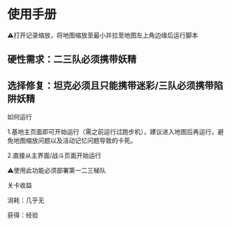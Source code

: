 <!-- markdownlint-disable MD033 MD041 -->

# 使用手册

⚠️打开记录缩放，将地图缩放至最小并拉至地图左上角边缘后运行脚本

## 硬性需求：二三队必须携带妖精
## 选择修复：坦克必须且只能携带迷彩/三队必须携带陷阱妖精
如何运行

1.基地主页面即可开始运行（需之前运行过跑步机），建议进入地图后再运行，避免地图缩放问题以及活动记忆问题导致的卡死。

2.直接从主界面/战斗页面开始运行

⚠️使用此功能必须部署第一二三梯队

关卡收益

消耗：几乎无

获得：经验
